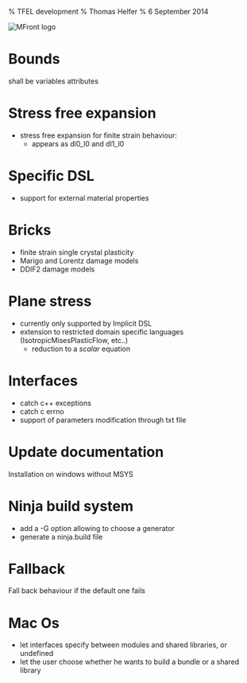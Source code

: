 % TFEL development
% Thomas Helfer
% 6 September 2014

![MFront logo](mfront.svg)

<!-- pandoc -s --mathjax -i -t revealjs TODO -o TODO.html -->
<!-- pandoc -t beamer -V theme:Warsow beamercea TODO -o TODO.pdf -->

# Bounds

shall be variables attributes

# Stress free expansion

- stress free expansion for finite strain behaviour:
  - appears as dl0_l0 and dl1_l0

# Specific DSL

- support for external material properties

# Bricks

- finite strain single crystal plasticity
- Marigo and Lorentz damage models
- DDIF2 damage models

# Plane stress

- currently only supported by Implicit DSL
- extension to restricted domain specific languages
  (IsotropicMisesPlasticFlow, etc..)
    - reduction to a *scalar* equation

# Interfaces

- catch c++ exceptions
- catch c errno
- support of parameters modification through txt file

# Update documentation

Installation on windows without MSYS

# Ninja build system

- add a -G option allowing to choose a generator
- generate a ninja.build file

# Fallback

Fall back behaviour if the default one fails

# Mac Os

- let interfaces specify between modules and shared libraries, or undefined
- let the user choose whether he wants to build a bundle or a shared library

<!-- - matrice tangente cohérente pour l'analyseur MultipleIsotropicMisesFlows -->
<!-- - matrice de prédiction pour l'analyseur MultipleIsotropicMisesFlows -->
<!-- - matrice de prédiction pour l'analyseur IsotropicMisesPlasticFlow -->
<!-- - contraintes planes dans les analyseurs spécifiques -->
<!-- - implanter totalement l'algorithme de Powell -->
<!-- - implanter l'algorithme de Levenberg-Marquart -->

<!-- - support des lois non locales (plusieurs variables de pilotages) -->
<!-- - contrôle du pas de temps (non-radialité du chargement) -->
<!-- - pour la génération de fichiers mtest, gérer les calculs MPI -->

<!-- - optimiser les stratégies grandes transformations en ne faisant que -->
<!--   les étapes de pre et post-traitements nécessaires -->
<!--   (contraintes/déformations début de pas optionnelles) -->

<!-- - sortir l'étape de prédiction du constructeur vers l'intégration (non -->
<!--   nécessaire au calcul de l'opérateur de prédiction). -->

